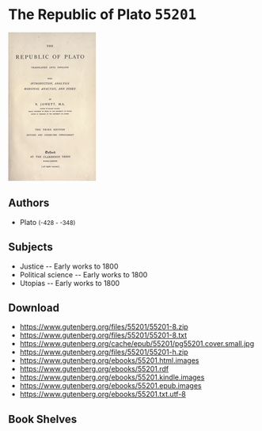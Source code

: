 # The Republic of Plato <kbd>55201</kbd>

![](./cover.medium.jpg "")

## Authors


 - Plato <small>(-428 - -348)</small>

## Subjects


 - Justice -- Early works to 1800
 - Political science -- Early works to 1800
 - Utopias -- Early works to 1800

## Download


 - https://www.gutenberg.org/files/55201/55201-8.zip
 - https://www.gutenberg.org/files/55201/55201-8.txt
 - https://www.gutenberg.org/cache/epub/55201/pg55201.cover.small.jpg
 - https://www.gutenberg.org/files/55201/55201-h.zip
 - https://www.gutenberg.org/ebooks/55201.html.images
 - https://www.gutenberg.org/ebooks/55201.rdf
 - https://www.gutenberg.org/ebooks/55201.kindle.images
 - https://www.gutenberg.org/ebooks/55201.epub.images
 - https://www.gutenberg.org/ebooks/55201.txt.utf-8

## Book Shelves


